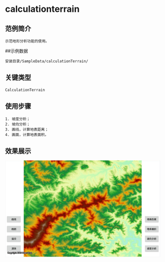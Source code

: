 # calculationterrain

## 范例简介
	示范地形分析功能的使用。

##示例数据

	安装目录/SampleData/calculationTerrain/

## 关键类型
	CalculationTerrain

## 使用步骤

	1. 坡度分析；
	2. 坡向分析；
	3. 画线，计算地表距离；
	4. 画面，计算地表面积。
## 效果展示

![image](calculationterrain.png)
